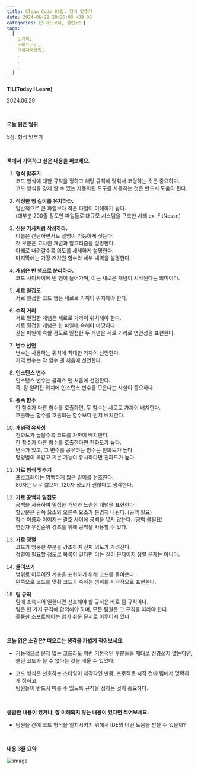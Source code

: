 ```yaml
---
title: Clean Code 05장. 형식 맞추기
date: 2024-06-29 20:25:00 +09:00
categories: [노마드코더, 클린코드]
tags:
  [
    노개북,
    노마드코더,
    개발자북클럽,
    .
    .
    .
  ]
---
```



__TIL(Today I Learn)__

2024.06.29

<br/>

__오늘 읽은 범위__

5장. 형식 맞추기

<br/>

__책에서 기억하고 싶은 내용을 써보세요.__

01. **형식 맞추기** <br/> 
   코드 형식에 대한 규칙을 정하고 해당 규칙에 맞춰서 코딩하는 것은 중요하다. <br/>
   코드 형식을 강제 할 수 있는 자동화된 도구를 사용하는 것은 반드시 도움이 된다.


02. **적정한 행 길이를 유지하라.** <br/>
   일반적으로 큰 파일보다 작은 파일이 이해하기 쉽다. <br/>
   (대부분 200줄 정도인 파일들로 대규모 시스템을 구축한 사례 ex. FitNesse)


03. **신문 기사처럼 작성하라.** <br/>
   이름은 간단하면서도 설명이 가능하게 짓는다. <br/>
   첫 부분은 고차원 개념과 알고리즘을 설명한다. <br/>
   아래로 내려갈수록 의도를 세세하게 설명한다. <br/>
   마지막에는 가장 저차원 함수와 세부 내역을 설명한다.


04. **개념은 빈 행으로 분리하라.** <br/>
   코드 사이사이에 빈 행이 들어가며, 이는 새로운 개념이 시작된다는 의미이다. <br/>


05. **세로 밀집도** <br/>
   서로 밀접한 코드 행은 세로로 가까이 위치해야 한다. <br/>
   

06. **수직 거리** <br/>
   서로 밀접한 개념은 세로로 가까이 위치해야 한다. <br/> 
   서로 밀접한 개념은 한 파일에 속해야 마땅하다. <br/>
   같은 파일에 속할 정도로 밀접한 두 개념은 세로 거리로 연관성을 표현한다.
   

07. **변수 선언** <br/>
   변수는 사용하는 위치에 최대한 가까이 선언한다. <br/>
   지역 변수는 각 함수 맨 처음에 선언한다. <br/>
   

08. **인스턴스 변수** <br/>
   인스턴스 변수는 클래스 맨 처음에 선언한다. <br/>
   즉, 잘 알려진 위치에 인스턴스 변수를 모은다는 사실이 중요하다.


09. **종속 함수** <br/>
   한 함수가 다른 함수를 호출하면, 두 함수는 세로로 가까이 배치한다. <br/>
   호출하는 함수를 호출되는 함수보다 먼저 배치한다.


10. **개념적 유사성** <br/>
   친화도가 높을수록 코드를 가까이 배치한다. <br/>
   한 함수가 다른 함수를 호출한다면 친화도가 높다. <br/>
   변수가 있고, 그 변수를 공유하는 함수는 친화도가 높다. <br/>
   명명법이 똑같고 기본 기능이 유사하다면 친화도가 높다. 
   
   
11. **가로 형식 맞추기** </br>
   프로그래머는 명백하게 짧은 길이를 선호한다. <br/>
   80자는 너무 짧으며, 120자 정도가 괜찮다고 생각한다.


12. **가로 공백과 밀접도** </br>
   공백을 사용하여 밀접한 개념과 느슨한 개념을 표현한다. </br>
   할당문은 왼쪽 요소와 오른쪽 요소가 분명히 나뉜다. (공백 필요) </br>
   함수 이름과 이어지는 괄호 사이에 공백을 넣지 않는다. (공백 불필요) </br>
   연산자 우선순위 강조를 위해 공백을 사용할 수 있다.
    

14. **가로 정렬** </br>
   코드가 엉뚱한 부분을 강조하여 진짜 의도가 가려진다. <br/>
   정렬이 필요할 정도로 목록이 길다면 이는 길이 문제이지 정렬 문제는 아니다.


15. **들여쓰기** <br/>
   범위로 이루어진 계층을 표현하기 위해 코드를 들여쓴다. <br/>
   왼쪽으로 코드를 맞춰 코드가 속하는 범위를 시각적으로 표현한다.


16. **팀 규칙** <br/>
   팀에 소속되어 일한다면 선호해야 할 규칙은 바로 팀 규칙이다. <br/>
   팀은 한 가지 규칙에 합의해야 하며, 모든 팀원은 그 규칙을 따라야 한다. <br/>
   훌륭한 소프트웨어는 읽기 쉬운 문서로 이루어져 있다.

<br/>

__오늘 읽은 소감은? 떠오르는 생각을 가볍게 적어보세요.__

* 기능적으로 문제 없는 코드라도 이런 기본적인 부분들을 제대로 신경쓰지 않는다면, <br/>
  클린 코드가 될 수 없다는 것을 배울 수 있었다.


* 코드 형식은 선호하는 스타일이 제각각인 만큼, 프로젝트 시작 전에 팀에서 명확하게 정하고, <br/>
  팀원들이 반드시 따를 수 있도록 규칙을 정하는 것이 중요하다.

<br/>

__궁금한 내용이 있거나, 잘 이해되지 않는 내용이 있다면 적어보세요.__

* 팀원들 간에 코드 형식을 일치시키기 위해서 IDE의 어떤 도움을 받을 수 있을까?

<br/>

__내용 3줄 요약__

![image](https://github.com/handh0413/handh0413.github.io/assets/26155076/2bebe471-5678-48d2-bfc6-f9bdaf4659be)

